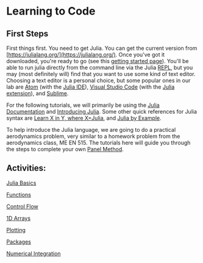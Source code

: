 # Learning to Code

## First Steps

First things first. You need to get Julia. You can get the current version from [https://julialang.org/](https://julialang.org/). Once you've got it downloaded, you're ready to go (see this [getting started page](https://en.wikibooks.org/wiki/Introducing_Julia/Getting_started)).  You'll be able to run julia directly from the command line via the Julia [REPL](https://en.wikibooks.org/wiki/Introducing_Julia/The_REPL), but you may (most definitely will) find that you want to use some kind of text editor. Choosing a text editor is a personal choice, but some popular ones in our lab are [Atom](https://atom.io/) (with the [Julia IDE](http://junolab.org/)), [Visual Studio Code](https://code.visualstudio.com/) (with the [Julia extension](https://marketplace.visualstudio.com/items?itemName=julialang.language-julia)), and [Sublime](https://github.com/PetrKryslUCSD/HowToUseJuliaWithSublimeText3/blob/master/How-to-use-Julia-with-Sublime-Text-3.md).

For the following tutorials, we will primarily be using the [Julia Documentation](https://docs.julialang.org/en/v1/) and [Introducing Julia](https://en.wikibooks.org/wiki/Introducing_Julia). Some other quick references for Julia syntax are [Learn X in Y, where X=Julia](https://learnxinyminutes.com/docs/julia/), and [Julia by Example](https://juliabyexample.helpmanual.io/).

To help introduce the Julia language, we are going to do a practical aerodynamics problem, very similar to a homework problem from the aerodynamics class, ME EN 515. The tutorials here will guide you through the steps to complete your own [Panel Method](http://flowlab.groups.et.byu.net/me515/slides/9-panel.pdf).

## Activities:
[Julia Basics](latex/basics.pdf)

[Functions](latex/functions.pdf)

[Control Flow](latex/controlflow.pdf)

[1D Arrays](latex/arrays1d.pdf)

[Plotting](latex/plotting.pdf)

[Packages](packages.md)

[Numerical Integration](integration.md)
